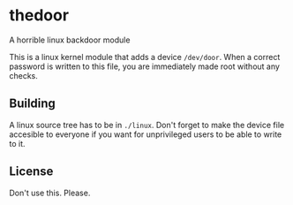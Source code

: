 # thedoor
A horrible linux backdoor module

This is a linux kernel module that adds a device `/dev/door`.
When a correct password is written to this file,
you are immediately made root without any checks.

## Building
A linux source tree has to be in `./linux`.
Don't forget to make the device file accesible to everyone if you want
for unprivileged users to be able to write to it.

## License
Don't use this. Please.

